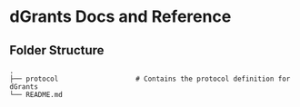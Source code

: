 # dGrants Docs and Reference

## Folder Structure
```
.
├── protocol                   # Contains the protocol definition for dGrants
└── README.md
```
